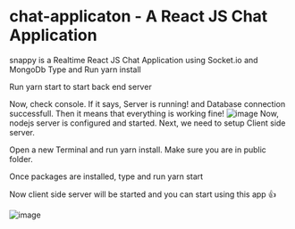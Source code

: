 # chat-applicaton - A React JS Chat Application
snappy is a Realtime React JS Chat Application using Socket.io and MongoDb
Type and Run yarn install

Run yarn start to start back end server

Now, check console. If it says, Server is running! and Database connection successfull. Then it means that everything is working fine!
![image](https://github.com/rushi-12320/chat-applicaton/assets/55217679/d548883d-82ac-442b-b488-f5eb9efde6b0)
Now, nodejs server is configured and started. Next, we need to setup Client side server.

Open a new Terminal and run yarn install. Make sure you are in public folder.

Once packages are installed, type and run yarn start

Now client side server will be started and you can start using this app 👍

![image](https://github.com/rushi-12320/chat-applicaton/assets/55217679/6b3bdb3b-6e5f-4efa-a125-01896ec7ca33)

